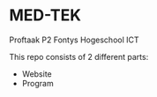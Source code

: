 MED-TEK
=======

Proftaak P2 Fontys Hogeschool ICT

This repo consists of 2 different parts:
<ul>
  <li>Website</li>
  <li>Program</li>
</ul>
